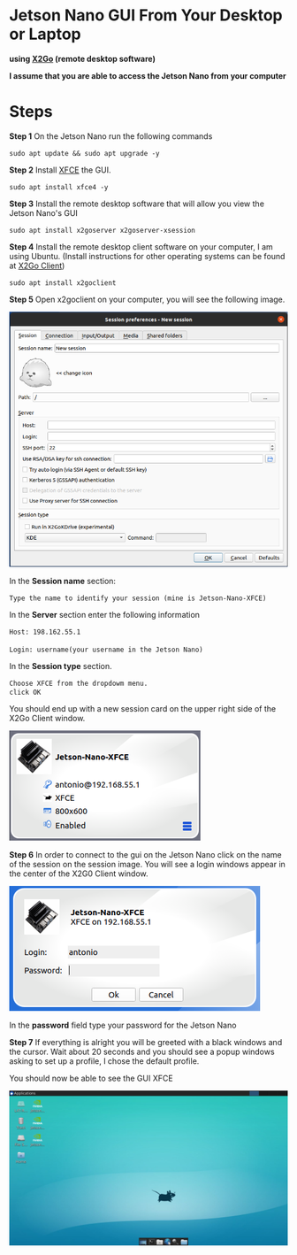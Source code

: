 # Jetson Nano GUI From Your Desktop or Laptop
**using [X2Go](https://en.wikipedia.org/wiki/X2Go) (remote desktop software)**

**I assume that you are able to access the Jetson Nano from your computer**

# Steps

**Step 1**
On the Jetson Nano run the following commands

```console
sudo apt update && sudo apt upgrade -y
```

**Step 2**
Install [XFCE](https://en.wikipedia.org/wiki/Xfce) the GUI.

```console
sudo apt install xfce4 -y
```
**Step 3**
Install the remote desktop software that will allow you view the Jetson Nano's GUI
```console
sudo apt install x2goserver x2goserver-xsession
```

**Step 4**
Install the remote desktop client software on your computer, I am using Ubuntu.
(Install instructions for other operating systems can be found at [X2Go Client](https://wiki.x2go.org/doku.php/doc:installation:x2goclient))
```console
sudo apt install x2goclient
```

**Step 5**
Open x2goclient on your computer, you will see the following image.

![x2goclient icon](images/x2goclient.png)


In the **Session name** section:

    Type the name to identify your session (mine is Jetson-Nano-XFCE)

In the **Server** section enter the following information

    Host: 198.162.55.1
    
    Login: username(your username in the Jetson Nano)

In the **Session type** section.  

    Choose XFCE from the dropdowm menu.
    click OK

You should end up with a new session card on the upper right side of the X2Go Client window.

![Jetson Nano XFCE](images/jetsonx2gosession.png)

**Step 6**
In order to connect to the gui on the Jetson Nano click on the name of the session on the session image.  You will see a login windows appear in the center of the X2G0 Client window.

![Jetson Nano Login](images/jetsonx2gologin.png)

In the **password** field type your password for the Jetson Nano


**Step 7**
If everything is alright you will be greeted with a black windows and the cursor.  Wait about 20 seconds and you should see a popup windows asking to set up a profile, I chose the default profile.

You should now be able to see the GUI XFCE

![Jetson Nano XFCE](images/jetsonxfce.png)
